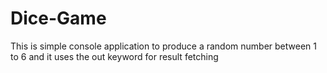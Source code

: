 # Dice-Game

This is simple console application to produce a random number between 1 to 6 and it uses the out keyword for result fetching 
